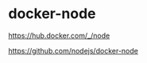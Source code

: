 <!-- #docker-node #node-docker -->
# docker-node

<https://hub.docker.com/_/node>

<https://github.com/nodejs/docker-node>
